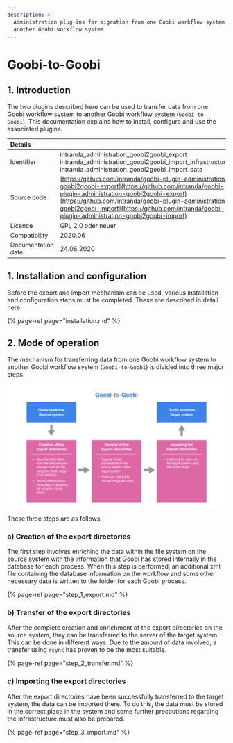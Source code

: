 ```yaml
---
description: >-
  Administration plug-ins for migration from one Goobi workflow system to
  another Goobi workflow system
---
```


# Goobi-to-Goobi

## 1. Introduction

The two plugins described here can be used to transfer data from one Goobi workflow system to another Goobi workflow system \(`Goobi-to-Goobi`\). This documentation explains how to install, configure and use the associated plugins.

| Details |  |
| :--- | :--- |
| Identifier | intranda\_administration\_goobi2goobi\_export  intranda\_administration\_goobi2goobi\_import\_infrastructure  intranda\_administration\_goobi2goobi\_import\_data |
| Source code | [https://github.com/intranda/goobi-plugin-administration-goobi2goobi-export](https://github.com/intranda/goobi-plugin-administration-goobi2goobi-export)  [https://github.com/intranda/goobi-plugin-administration-goobi2goobi-import](https://github.com/intranda/goobi-plugin-administration-goobi2goobi-import) |
| Licence | GPL 2.0 oder neuer |
| Compatibility | 2020.06 |
| Documentation date | 24.06.2020 |

## 1. Installation and configuration

Before the export and import mechanism can be used, various installation and configuration steps must be completed. These are described in detail here:

{% page-ref page="installation.md" %}

## 2. Mode of operation

The mechanism for transferring data from one Goobi workflow system to another Goobi workflow system \(`Goobi-to-Goobi`\) is divided into three major steps.

![How Goobi-to-Goobi data exchange works](../../.gitbook/assets/intranda_administration_goobi_to_goobi_description_en.png)

These three steps are as follows:

### a\) Creation of the export directories

The first step involves enriching the data within the file system on the source system with the information that Goobi has stored internally in the database for each process. When this step is performed, an additional xml file containing the database information on the workflow and some other necessary data is written to the folder for each Goobi process.

{% page-ref page="step\_1\_export.md" %}

### b\) Transfer of the export directories

After the complete creation and enrichment of the export directories on the source system, they can be transferred to the server of the target system. This can be done in different ways. Due to the amount of data involved, a transfer using `rsync` has proven to be the most suitable.

{% page-ref page="step\_2\_transfer.md" %}

### c\) Importing the export directories

After the export directories have been successfully transferred to the target system, the data can be imported there. To do this, the data must be stored in the correct place in the system and some further precautions regarding the infrastructure must also be prepared.

{% page-ref page="step\_3\_import.md" %}

